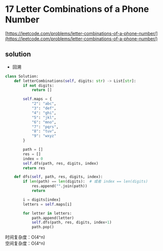 # 17 Letter Combinations of a Phone Number
[https://leetcode.com/problems/letter-combinations-of-a-phone-number/](https://leetcode.com/problems/letter-combinations-of-a-phone-number/)


## solution

- 回溯
```python
class Solution:
    def letterCombinations(self, digits: str) -> List[str]:
        if not digits:
            return []

        self.maps = {
            "2": "abc",
            "3": "def",
            "4": "ghi",
            "5": "jkl",
            "6": "mno",
            "7": "pqrs",
            "8": "tuv",
            "9": "wxyz"
        }

        path = []
        res = []
        index = 0
        self.dfs(path, res, digits, index)
        return res

    def dfs(self, path, res, digits, index):
        if len(path) == len(digits):  # 或者 index == len(digits)
            res.append("".join(path))
            return

        i = digits[index]
        letters = self.maps[i]

        for letter in letters:
            path.append(letter)
            self.dfs(path, res, digits, index+1)
            path.pop()
```
时间复杂度：O(4^n) <br>
空间复杂度：O(4^n)
